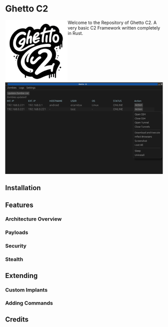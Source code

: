 # Ghetto C2

<img src="./res/logo.png" height="200px" width="auto" align="left" />

Welcome to the Repository of Ghetto C2.
A very basic C2 Framework written completely in Rust.

![Screenshot](./res/screenshot.png)

## Installation

## Features
### Architecture Overview
### Payloads
### Security
### Stealth

## Extending
### Custom Implants
### Adding Commands

## Credits
